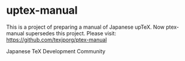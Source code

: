 # uptex-manual

This is a project of preparing a manual of Japanese upTeX.
Now ptex-manual supersedes this project.
Please visit:
https://github.com/texjporg/ptex-manual

Japanese TeX Development Community
